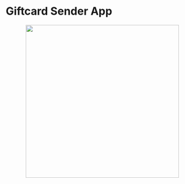 # Giftcard Sender App

<p align="center">
<img src="https://github.com/malkhafaji/Pure_Mobile_App/raw/master/assets/images/pure_platform_logo.png" width="400"
</p>